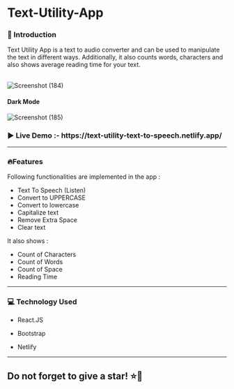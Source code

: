 <h1><strong>Text-Utility-App</strong></h1>

<h3>👋 Introduction </h3>
Text Utility App is a text to audio converter and can be used to manipulate the text in different ways.
Additionally, it also counts words, characters and also shows average reading time for your text.  

</br>
</br>

![Screenshot (184)](https://github.com/AkshataGanbote/Text-Utility-App/assets/117456092/36598f4c-4582-4e60-ac11-a9304d027206)


<h4> Dark Mode</h6>


![Screenshot (185)](https://github.com/AkshataGanbote/Text-Utility-App/assets/117456092/e627efef-c7cf-4a3c-b6d3-78d6697c7dc6)



<h3>▶️ Live Demo  :- https://text-utility-text-to-speech.netlify.app/
    
***
<h3>🔥Features</h3>

Following functionalities are implemented in the app :

- Text To Speech (Listen)
- Convert to UPPERCASE
- Convert to lowercase
- Capitalize text
- Remove Extra Space
- Clear text


It also shows :

- Count of Characters
- Count of Words
- Count of Space
- Reading Time

***

<h3>💻 Technology Used</h3>

- React.JS

- Bootstrap

- Netlify

***

<h2> Do not forget to give a star! ⭐🤗 </h2>
